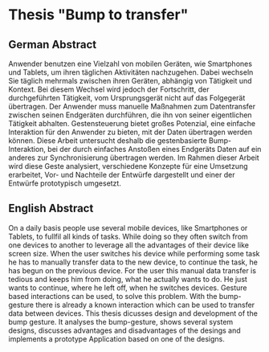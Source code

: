 # Thesis "Bump to transfer"

## German Abstract

Anwender benutzen eine Vielzahl von mobilen Geräten, wie Smartphones und Tablets, um ihren täglichen Aktivitäten nachzugehen. Dabei wechseln Sie täglich mehrmals zwischen ihren Geräten, abhängig von Tätigkeit und Kontext. Bei diesem Wechsel wird jedoch der Fortschritt, der durchgeführten Tätigkeit, vom Ursprungsgerät nicht auf das Folgegerät übertragen. Der Anwender muss manuelle Maßnahmen zum Datentransfer zwischen seinen Endgeräten durchführen, die ihn von seiner eigentlichen Tätigkeit abhalten. Gestensteuerung bietet großes Potenzial, eine einfache Interaktion für den Anwender zu bieten, mit der Daten übertragen werden können. Diese Arbeit untersucht deshalb die gestenbasierte Bump-Interaktion, bei der durch einfaches Anstoßen eines Endgeräts Daten auf ein anderes zur Synchronisierung übertragen werden. Im Rahmen dieser Arbeit wird diese Geste analysiert, verschiedene Konzepte für eine Umsetzung erarbeitet, Vor- und Nachteile der Entwürfe dargestellt und einer der Entwürfe prototypisch umgesetzt.

## English Abstract 

On a daily basis people use several mobile devices, like Smartphones or Tablets, to fullfil all kinds of tasks. While doing so they often switch from one devices to another to leverage all the advantages of their device like screen size. When the user switches his device while performing some task he has to manually transfer data to the new device, to continue the task, he has begun on the previous device. For the user this manual data transfer is tedious and keeps him from doing, what he actually wants to do. He just wants to continue, where he left off, when he switches devices. Gesture based interactions can be used, to solve this problem. With the bump-gesture there is already a known interaction which can be used to transfer data between devices. This thesis dicusses design and development of the bump gesture. It analyses the bump-gesture, shows several system designs, discusses advantages and disadvantages of the desings and implements a prototype Application based on one of the designs.
